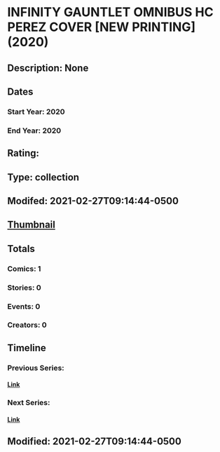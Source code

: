 # INFINITY GAUNTLET OMNIBUS HC PEREZ COVER [NEW PRINTING] (2020)
## Description: None
## Dates
### Start Year: 2020
### End Year: 2020
## Rating: 
## Type: collection
## Modifed: 2021-02-27T09:14:44-0500
## [Thumbnail](http://i.annihil.us/u/prod/marvel/i/mg/b/40/image_not_available.jpg)
## Totals
### Comics: 1
### Stories: 0
### Events: 0
### Creators: 0
## Timeline
### Previous Series: 
#### [Link]()
### Next Series: 
#### [Link]()
## Modified: 2021-02-27T09:14:44-0500
